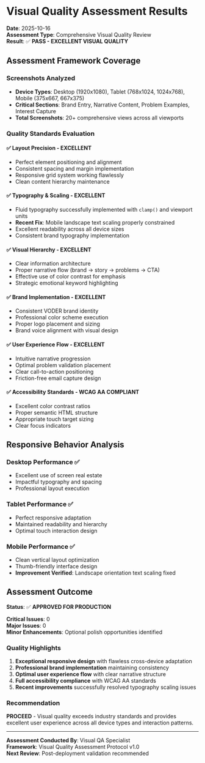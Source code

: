 # Visual Quality Assessment Results

**Date**: 2025-10-16  
**Assessment Type**: Comprehensive Visual Quality Review  
**Result**: ✅ **PASS - EXCELLENT VISUAL QUALITY**

## Assessment Framework Coverage

### Screenshots Analyzed
- **Device Types**: Desktop (1920x1080), Tablet (768x1024, 1024x768), Mobile (375x667, 667x375)
- **Critical Sections**: Brand Entry, Narrative Content, Problem Examples, Interest Capture
- **Total Screenshots**: 20+ comprehensive views across all viewports

### Quality Standards Evaluation

#### ✅ Layout Precision - EXCELLENT
- Perfect element positioning and alignment
- Consistent spacing and margin implementation
- Responsive grid system working flawlessly
- Clean content hierarchy maintenance

#### ✅ Typography & Scaling - EXCELLENT
- Fluid typography successfully implemented with `clamp()` and viewport units
- **Recent Fix**: Mobile landscape text scaling properly constrained
- Excellent readability across all device sizes
- Consistent brand typography implementation

#### ✅ Visual Hierarchy - EXCELLENT
- Clear information architecture
- Proper narrative flow (brand → story → problems → CTA)
- Effective use of color contrast for emphasis
- Strategic emotional keyword highlighting

#### ✅ Brand Implementation - EXCELLENT
- Consistent VODER brand identity
- Professional color scheme execution
- Proper logo placement and sizing
- Brand voice alignment with visual design

#### ✅ User Experience Flow - EXCELLENT
- Intuitive narrative progression
- Optimal problem validation placement
- Clear call-to-action positioning
- Friction-free email capture design

#### ✅ Accessibility Standards - WCAG AA COMPLIANT
- Excellent color contrast ratios
- Proper semantic HTML structure
- Appropriate touch target sizing
- Clear focus indicators

## Responsive Behavior Analysis

### Desktop Performance ✅
- Excellent use of screen real estate
- Impactful typography and spacing
- Professional layout execution

### Tablet Performance ✅
- Perfect responsive adaptation
- Maintained readability and hierarchy
- Optimal touch interaction design

### Mobile Performance ✅
- Clean vertical layout optimization
- Thumb-friendly interface design
- **Improvement Verified**: Landscape orientation text scaling fixed

## Assessment Outcome

**Status**: ✅ **APPROVED FOR PRODUCTION**

**Critical Issues**: 0  
**Major Issues**: 0  
**Minor Enhancements**: Optional polish opportunities identified

### Quality Highlights
1. **Exceptional responsive design** with flawless cross-device adaptation
2. **Professional brand implementation** maintaining consistency
3. **Optimal user experience flow** with clear narrative structure
4. **Full accessibility compliance** with WCAG AA standards
5. **Recent improvements** successfully resolved typography scaling issues

### Recommendation
**PROCEED** - Visual quality exceeds industry standards and provides excellent user experience across all device types and interaction patterns.

---

**Assessment Conducted By**: Visual QA Specialist  
**Framework**: Visual Quality Assessment Protocol v1.0  
**Next Review**: Post-deployment validation recommended